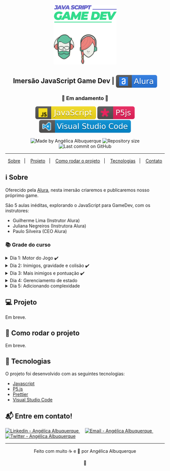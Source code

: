 <div align="center">
    <img src=".github\imersaogamedev.svg" width="200"/>
</div>

<h2 align="center">Imersão JavaScript Game Dev | <img alt="badge alura" align="center" src=".github\alura.svg"></h2>
<h3 align="center">🚧 Em andamento 🚧</h3>

<p align="center">
<img alt="badge javascript" src=".github\javascript.svg">
<img alt="badge p5js" src=".github\p5.svg">
<img alt="badge vscode" src=".github\visual_studio_code.svg">
</p>

<p align="center">
<img alt="Made by Angélica Albuquerque" src="https://img.shields.io/badge/made%20by-Angélica Albuquerque-%20?color=33db8d">
<img alt="Repository size" src="https://img.shields.io/github/repo-size/angelicaalbuquerque/imersao-game-dev_alura?color=33db8d">
<img alt="Last commit on GitHub" src="https://img.shields.io/github/last-commit/angelicaalbuquerque/imersao-game-dev_alura?color=33db8d">
</p>

---

<p align="center">
  <a href="#-sobre">Sobre</a>&nbsp;&nbsp;&nbsp;|&nbsp;&nbsp;&nbsp;
  <a href="#-Projeto">Projeto</a>&nbsp;&nbsp;&nbsp;|&nbsp;&nbsp;&nbsp;
  <a href="#-como-rodar-o-projeto">Como rodar o projeto</a>&nbsp;&nbsp;&nbsp;|&nbsp;&nbsp;&nbsp;
  <a href="#-Tecnologias">Tecnologias</a>&nbsp;&nbsp;&nbsp;|&nbsp;&nbsp;&nbsp;
  <a href="#-Entre-em-contato">Contato</a>
</p>

## ℹ️ Sobre

<p>
Oferecido pela <a href="https://www.alura.com.br/imersao-gamedev-javascript" target="_blank">Alura</a>, nesta imersão criaremos e publicaremos nosso próprimo game.
</p>

<p>
São 5 aulas inéditas, explorando o JavaScript para GameDev, com os instrutores:

- Guilherme Lima (Instrutor Alura)
- Juliana Negreiros (Instrutora Alura)
- Paulo Silveira (CEO Alura)
</p>

### 📚 Grade do curso

<details>
  <summary>Dia 1: Motor do Jogo ✔️</summary>

- História
- Personagem
- Movimento
- Background
- Música
</details>

<details>
  <summary>Dia 2: Inimigos, gravidade e colisão  ✔️</summary>

- Sprites
- Pulos e gravidade
- Algoritmos de colisão
</details>

<details>
  <summary>Dia 3: Mais inimigos e pontuação ✔️</summary>

- Powerup
- Game Over
- Novos inimigos
- Jogo mais profissional

</details>

<details>
  <summary>Dia 4: Gerenciamento de estado</summary>

- Telas
- Estados
- História do jogo
</details>

<details>
  <summary>Dia 5: Adicionando complexidade</summary>

- Movimentação diferente dos inimigos
- Powerups
</details>

## 💻 Projeto

<p>Em breve.</p>

## 🧭 Como rodar o projeto

<p>Em breve.</p>

## 🚀 Tecnologias

<p>O projeto foi desenvolvido com as seguintes tecnologias:</p>

- [Javascript](https://www.javascript.com/)
- [P5.js](https://p5js.org/reference/)
- [Prettier](https://prettier.io/)
- [Visual Studio Code](https://code.visualstudio.com/)

## 📬 Entre em contato!

<div align="left">
<a href="https://www.linkedin.com/in/angelica-albuquerque/" target="_blank" >
  <img alt="Linkedin - Angélica Albuquerque" src="https://img.shields.io/badge/Linkedin--%23F8952D?style=social&logo=linkedin">
</a> &nbsp;&nbsp;&nbsp;

<a href="mailto:angelica.o.albuquerque@gmail.com" target="_blank" >
  <img alt="Email - Angélica Albuquerque" src="https://img.shields.io/badge/Email--%23F8952D?style=social&logo=gmail">
</a> &nbsp;&nbsp;&nbsp;

<a href="https://twitter.com/angelica_oa/" target="_blank">
  <img alt="Twitter - Angélica Albuquerque" src="https://img.shields.io/twitter/url?label=Twitter&style=social&url=https%3A%2F%2Ftwitter.com%2Fangelica_oa">
</a>
</div>

---

<p align="center">
Feito com muito ☕ e 🖤 por Angélica Albuquerque
</p>

<p align="center">
👋 
</p>
